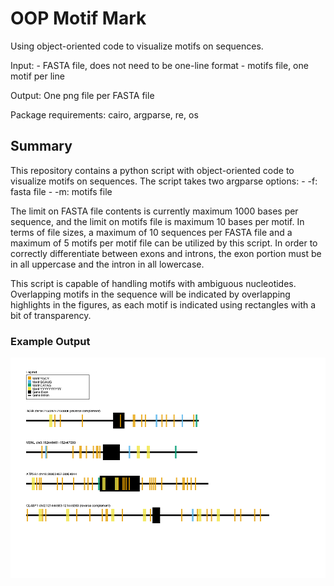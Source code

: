 # OOP Motif Mark
Using object-oriented code to visualize motifs on sequences. 

Input: 
    - FASTA file, does not need to be one-line format
    - motifs file, one motif per line

Output: One png file per FASTA file

Package requirements: cairo, argparse, re, os


## Summary

This repository contains a python script with object-oriented code to visualize motifs on sequences. The script takes two argparse options: 
    - -f: fasta file
    - -m: motifs file

The limit on FASTA file contents is currently maximum 1000 bases per sequence, and the limit on motifs file is maximum 10 bases per motif. In terms of file sizes, a maximum of 10 sequences per FASTA file and a maximum of 5 motifs per motif file can be utilized by this script. In order to correctly differentiate between exons and introns, the exon portion must be in all uppercase and the intron in all lowercase.

This script is capable of handling motifs with ambiguous nucleotides. Overlapping motifs in the sequence will be indicated by overlapping highlights in the figures, as each motif is indicated using rectangles with a bit of transparency. 


### Example Output

![Figure of 4 different sequences with motifs, exons, and introns illustrated.](Figure_1.png)